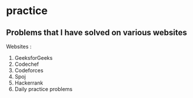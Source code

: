 # practice
Problems that I have solved on various websites 
-----------------------------------------------------------------------------------------------------------------------------------------------------------------------------------

Websites : 
  1. GeeksforGeeks 
  2. Codechef 
  3. Codeforces
  4. Spoj
  5. Hackerrank
  6. Daily practice problems
